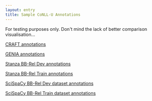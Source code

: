 ```yaml
---
layout: entry
title: Sample CoNLL-U Annotations
---
```

For testing purposes only. Don't mind the lack of better comparison
visualisation...

[CRAFT annotations](./craft-conll.html)

[GENIA annotations](./genia-conll.html)

[Stanza BB-Rel Dev annotations](./stanza/dev/index.html)

[Stanza BB-Rel Train annotations](./stanza/train/index.html)

[SciSpaCy BB-Rel Dev dataset annotations](./scispacy/dev/index.html)

[SciSpaCy BB-Rel Train dataset annotations](./scispacy/train/index.html)
